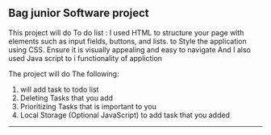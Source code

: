 Bag junior Software project 
---------------------------
This project will do To do list :
I used 
HTML to structure your page with elements such as input fields, buttons, and lists.
to Style the application using CSS. Ensure it is visually appealing and easy to navigate
And I also used Java script to i functionality of appliction

The project will do The following:
 1) will add task to  todo list
 2) Deleting Tasks that you add 
 3) Prioritizing Tasks that is important to you
 4) Local Storage (Optional JavaScript) to add task that  you added
 -----------------------------------------------------------------------------------
